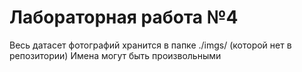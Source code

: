# Лабораторная работа №4

Весь датасет фотографий хранится в папке ./imgs/ (которой нет в репозитории)
Имена могут быть произвольными